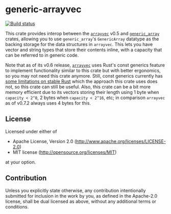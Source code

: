 # generic-arrayvec

[![Build status](https://ci.appveyor.com/api/projects/status/3bdv9mf81pftwkbh?svg=true)](https://ci.appveyor.com/project/Seeker14491/generic-arrayvec)

This crate provides interop between the [`arrayvec`](https://crates.io/crates/arrayvec) v0.5 and
[`generic_array`](https://crates.io/crates/generic-array/) crates, allowing you to use `generic_array`'s `GenericArray`
datatype as the backing storage for the data structures in `arrayvec`. This lets you have vector and string types that
store their contents inline, with a capacity that can be referred to in generic code.

Note that as of its v0.6 release, [`arrayvec`](https://crates.io/crates/arrayvec) uses Rust's const generics feature to
implement functionality similar to this crate but with better ergonomics, so you may not need this crate anymore. Still,
const generics currently has [some limitations on stable Rust](https://github.com/rust-lang/rust/issues/76560) which
the approach this crate uses does not, so this crate can still be useful. Also, this crate can be a bit more memory
efficient due to its vectors storing their length using 1 byte when `capacity < 2^8`, 2 bytes when `capacity < 2^16`,
etc; in comparison `arrayvec` as of v0.7.2 always uses 4 bytes for this.

## License

Licensed under either of

- Apache License, Version 2.0
  (http://www.apache.org/licenses/LICENSE-2.0)
- MIT license
  (http://opensource.org/licenses/MIT)

at your option.

## Contribution

Unless you explicitly state otherwise, any contribution intentionally submitted for inclusion in the work by you, as
defined in the Apache-2.0 license, shall be dual licensed as above, without any additional terms or conditions.
